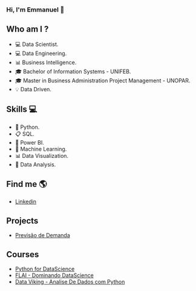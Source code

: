 ### Hi, I'm Emmanuel 👋


## Who am I ?
- 💻 Data Scientist.
- 💻 Data Engineering.
- 📊 Business Intelligence.
- 🎓 Bachelor of Information Systems - UNIFEB.
- 🎓 Master in Business Administration Project Management - UNOPAR.
- 💡 Data Driven.


## Skills 💻
- 🐍 Python.
- 📋 SQL.
- 🧮 Power BI.
- 🔮 Machine Learning.
- 📊 Data Visualization.
- 🎲 Data Analysis.


## Find me  🌎
- [Linkedin](https://www.linkedin.com/in/emmanuel-orestes-torres-038a5869/)


## Projects 

- [Previsão de Demanda](https://github.com/eotorres/demand_forecast)


## Courses
- [Python for DataScience](https://github.com/eotorres/Python_Completo_Udemy)
- [FLAI - Dominando DataScience](https://github.com/eotorres/Dominando_datascience)
- [Data Viking - Analise De Dados com Python](https://github.com/eotorres/Analise_de_dados_python)



